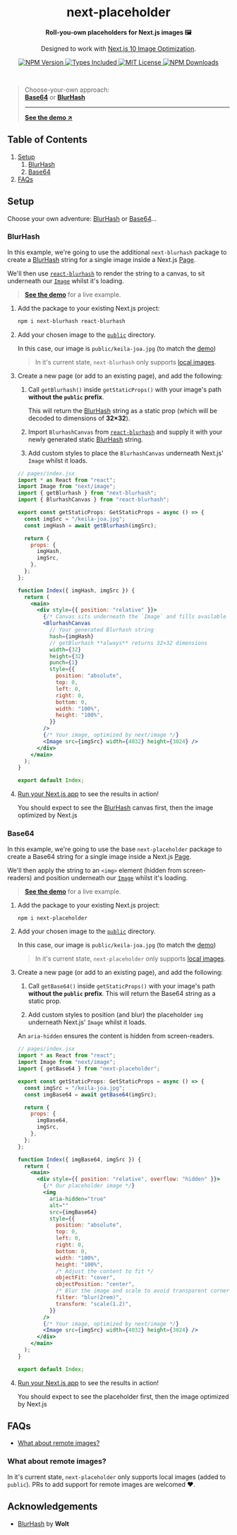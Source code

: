 <h1 align="center">next-placeholder</h1>

<p align="center">
  <strong>Roll-you-own placeholders for Next.js images 🖼</strong>
</p>
<p align="center">
  Designed to work with <a href="https://nextjs.org/docs/basic-features/image-optimization">Next.js 10 Image Optimization</a>.
</p>

<p align="center">
  <a href="https://www.npmjs.com/package/next-placeholder">
    <img alt="NPM Version" src="https://badgen.net/npm/v/next-placeholder" />
  </a>
  <a href="https://badgen.net/npm/types/next-placeholder">
    <img alt="Types Included" src="https://badgen.net/npm/types/next-placeholder" />
  </a>
  <a href="https://badgen.net/github/license/joe-bell/next-placeholder">
    <img alt="MIT License" src="https://badgen.net/github/license/joe-bell/next-placeholder" />
  </a>
  <a href="https://www.npmjs.com/package/next-placeholder">
    <img alt="NPM Downloads" src="https://badgen.net/npm/dm/next-placeholder" />
  </a>
</p>

<br/>

> Choose-your-own approach:  
> [**Base64**](#base64) or [**BlurHash**](#blurhash)
>
> ---
>
> [**See the demo ↗** ][demo]

## Table of Contents

1. [Setup](#setup)
   1. [BlurHash](#blurhash)
   2. [Base64](#base64)
2. [FAQs](#faqs)

## Setup

Choose your own adventure: [BlurHash](#blurhash) or [Base64](#base64)…

### BlurHash

In this example, we're going to use the additional `next-blurhash` package to create a [BlurHash][blurhash] string for a single image inside a Next.js [Page](https://nextjs.org/docs/basic-features/pages).

We'll then use [`react-blurhash`][react-blurhash] to render the string to a canvas, to sit underneath our [`Image`][next/image] whilst it's loading.

> [**See the demo**][demo] for a live example.

1. Add the package to your existing Next.js project:

   ```sh
   npm i next-blurhash react-blurhash
   ```

2. Add your chosen image to the [`public`](https://nextjs.org/docs/basic-features/static-file-serving) directory.

   In this case, our image is `public/keila-joa.jpg` (to match the [demo][demo])

   > In it's current state, `next-blurhash` only supports [local images](#what-about-remote-images).

3. Create a new page (or add to an existing page), and add the following:

   1. Call `getBlurhash()` inside `getStaticProps()` with your image's path **without the `public` prefix**.

      This will return the [BlurHash][blurhash] string as a static prop (which will be decoded to dimensions of **32×32**).

   2. Import `BlurhashCanvas` from [`react-blurhash`][react-blurhash] and supply it with your newly generated static [BlurHash][blurhash] string.

   3. Add custom styles to place the `BlurhashCanvas` underneath Next.js' `Image` whilst it loads.

   ```jsx
   // pages/index.jsx
   import * as React from "react";
   import Image from "next/image";
   import { getBlurhash } from "next-blurhash";
   import { BlurhashCanvas } from "react-blurhash";

   export const getStaticProps: GetStaticProps = async () => {
     const imgSrc = "/keila-joa.jpg";
     const imgHash = await getBlurhash(imgSrc);

     return {
       props: {
         imgHash,
         imgSrc,
       },
     };
   };

   function Index({ imgHash, imgSrc }) {
     return (
       <main>
         <div style={{ position: "relative" }}>
           {/* Canvas sits underneath the `Image` and fills available space */}
           <BlurhashCanvas
             // Your generated Blurhash string
             hash={imgHash}
             // getBlurhash **always** returns 32×32 dimensions
             width={32}
             height={32}
             punch={1}
             style={{
               position: "absolute",
               top: 0,
               left: 0,
               right: 0,
               bottom: 0,
               width: "100%",
               height: "100%",
             }}
           />
           {/* Your image, optimized by next/image */}
           <Image src={imgSrc} width={4032} height={3024} />
         </div>
       </main>
     );
   }

   export default Index;
   ```

4. [Run your Next.js app](https://nextjs.org/docs/api-reference/cli#build) to see the results in action!

   You should expect to see the [BlurHash][blurhash] canvas first, then the image optimized by Next.js

### Base64

In this example, we're going to use the base `next-placeholder` package to create a Base64 string for a single image inside a Next.js [Page](https://nextjs.org/docs/basic-features/pages).

We'll then apply the string to an `<img>` element (hidden from screen-readers) and position underneath our [`Image`][next/image] whilst it's loading.

> [**See the demo**][demo] for a live example.

1. Add the package to your existing Next.js project:

   ```sh
   npm i next-placeholder
   ```

2. Add your chosen image to the [`public`](https://nextjs.org/docs/basic-features/static-file-serving) directory.

   In this case, our image is `public/keila-joa.jpg` (to match the [demo][demo])

   > In it's current state, `next-placeholder` only supports [local images](#what-about-remote-images).

3. Create a new page (or add to an existing page), and add the following:

   1. Call `getBase64()` inside `getStaticProps()` with your image's path **without the `public` prefix**. This will return the Base64 string as a static prop.

   2. Add custom styles to position (and blur) the placeholder `img` underneath Next.js' `Image` whilst it loads.

   An `aria-hidden` ensures the content is hidden from screen-readers.

   ```jsx
   // pages/index.jsx
   import * as React from "react";
   import Image from "next/image";
   import { getBase64 } from "next-placeholder";

   export const getStaticProps: GetStaticProps = async () => {
     const imgSrc = "/keila-joa.jpg";
     const imgBase64 = await getBase64(imgSrc);

     return {
       props: {
         imgBase64,
         imgSrc,
       },
     };
   };

   function Index({ imgBase64, imgSrc }) {
     return (
       <main>
         <div style={{ position: "relative", overflow: "hidden" }}>
           {/* Our placeholder image */}
           <img
             aria-hidden="true"
             alt=""
             src={imgBase64}
             style={{
               position: "absolute",
               top: 0,
               left: 0,
               right: 0,
               bottom: 0,
               width: "100%",
               height: "100%",
               /* Adjust the content to fit */
               objectFit: "cover",
               objectPosition: "center",
               /* Blur the image and scale to avoid transparent corners */
               filter: "blur(2rem)",
               transform: "scale(1.2)",
             }}
           />
           {/* Your image, optimized by next/image */}
           <Image src={imgSrc} width={4032} height={3024} />
         </div>
       </main>
     );
   }

   export default Index;
   ```

4. [Run your Next.js app](https://nextjs.org/docs/api-reference/cli#build) to see the results in action!

   You should expect to see the placeholder first, then the image optimized by Next.js

## FAQs

- [What about remote images?](#what-about-remote-images)

### What about remote images?

In it's current state, `next-placeholder` only supports local images (added to `public`). PRs to add support for remote images are welcomed ❤️.

[blurhash]: https://blurha.sh/
[react-blurhash]: https://github.com/woltapp/react-blurhash
[next/image]: https://nextjs.org/docs/basic-features/image-optimization
[demo]: https://next-placeholder.joebell.co.uk

## Acknowledgements

- [BlurHash][blurhash] by **Wolt**

